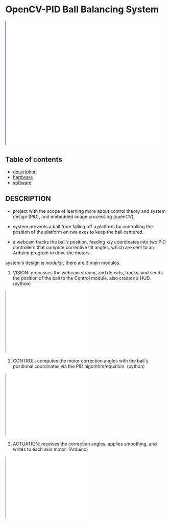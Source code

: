 # OpenCV-PID Ball Balancing System
<p align="left">
  <img src="assets/white.jpg" width="500" />
</p>

## Table of contents
* [description](#description)
* [hardware](#hardware)
* [software](#software)

## DESCRIPTION
- project with the scope of learning more about control theory and system design (PID), and embedded image processing (openCV).
- system prevents a ball from falling off a platform by controlling the position of the platform on two axes to keep the ball centered.
  
- a webcam tracks the ball’s position, feeding x/y coordinates into two PID controllers that compute corrective tilt angles, which are sent to an Arduino program to drive the motors.

system's design is _modular_, there are 3 main modules.

1. VISION: processes the webcam stream, and detects, tracks, and sends the position of the ball to the Control module. also creates a HUD. (python)
<p align="left">
  <img src="assets/white.jpg" width="250" />
</p>

2. CONTROL: computes the motor correction angles with the ball's positional coordinates via the PID algorithm/equation. (python)
 <p align="left">
  <img src="assets/white.jpg" width="250" />
</p>

3. ACTUATION: receives the correction angles, applies smoothing, and writes to each axis motor. (Arduino)
 <p align="left">
  <img src="assets/white.jpg" width="250" />
</p>


<br>
